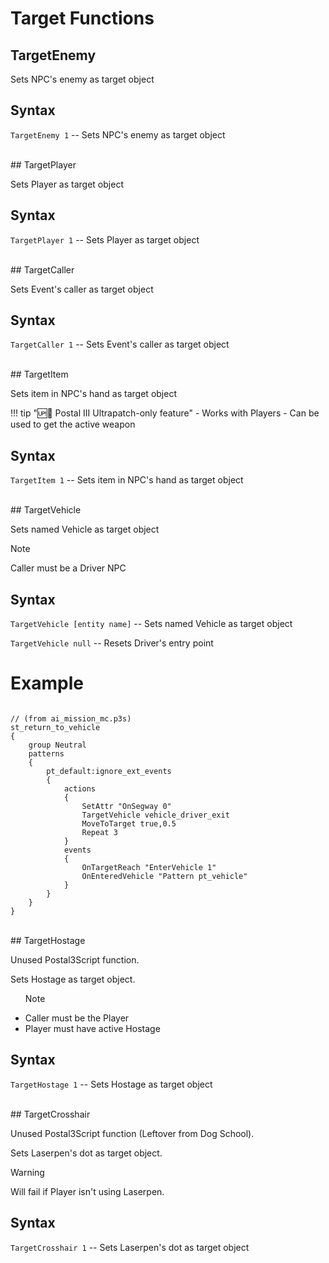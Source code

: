 # Target Functions

## TargetEnemy

Sets NPC's enemy as target object

<h2>Syntax</h2>
<p><code class="language-js">TargetEnemy 1</code> -- Sets NPC's enemy as target object</p>

<br>
## TargetPlayer

Sets Player as target object

<h2>Syntax</h2>
<p><code class="language-js">TargetPlayer 1</code> -- Sets Player as target object</p>

<br>
## TargetCaller

Sets Event's caller as target object

<h2>Syntax</h2>
<p><code class="language-js">TargetCaller 1</code> -- Sets Event's caller as target object</p>

<br>
## TargetItem

Sets item in NPC's hand as target object

!!! tip "🆙🪽 Postal III Ultrapatch-only feature"
	- Works with Players
	- Can be used to get the active weapon

<h2>Syntax</h2>
<p><code class="language-js">TargetItem 1</code> -- Sets item in NPC's hand as target object</p>

<br>
## TargetVehicle

Sets named Vehicle as target object

<div class="admonition note">
<p class="admonition-title">Note</p>
<p>Caller must be a Driver NPC</p>
</div>

<h2>Syntax</h2>
<p><code class="language-js">TargetVehicle [entity name]</code> -- Sets named Vehicle as target object</p>
<p><code class="language-js">TargetVehicle null</code> -- Resets Driver's entry point</p>
<h1>Example</h1>
<pre><code class="language-js">
// (from ai_mission_mc.p3s)
st_return_to_vehicle
{
	group Neutral
	patterns
	{
		pt_default:ignore_ext_events
		{
			actions
			{
				SetAttr "OnSegway 0"
				TargetVehicle vehicle_driver_exit
				MoveToTarget true,0.5
				Repeat 3
			}
			events
			{
				OnTargetReach "EnterVehicle 1"
				OnEnteredVehicle "Pattern pt_vehicle"
			}
		}
	}
}
</code></pre>

<br>
## TargetHostage

Unused Postal3Script function.

Sets Hostage as target object.

<ul>
<div class="admonition note">
<p class="admonition-title">Note</p>
<li>Caller must be the Player</li>
<li>Player must have active Hostage</li>
</div>
</ul>

<h2>Syntax</h2>
<p><code class="language-js">TargetHostage 1</code> -- Sets Hostage as target object</p>

<br>
## TargetCrosshair

Unused Postal3Script function (Leftover from Dog School).

Sets Laserpen's dot as target object.

<div class="admonition warning">
<p class="admonition-title">Warning</p>
<p>Will fail if Player isn't using Laserpen.</p>
</div>

<h2>Syntax</h2>
<p><code class="language-js">TargetCrosshair 1</code> -- Sets Laserpen's dot as target object